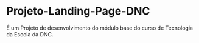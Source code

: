 # Projeto-Landing-Page-DNC
É um Projeto de desenvolvimento do módulo base do curso de Tecnologia da Escola da DNC. 
